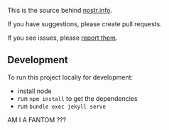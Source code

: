 This is the source behind [nostr.info](https://nostr.info).

If you have suggestions, please create pull requests.

If you see issues, please [report them](https://github.com/Giszmo/nostr.info/issues/new).

## Development

To run this project locally for development:

* install node
* run `npm install` to get the dependencies
* run `bundle exec jekyll serve`


AM I A FANTOM ???
